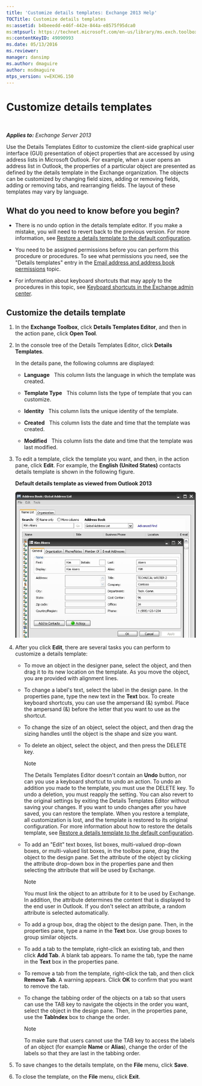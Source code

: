 ```yaml
---
title: 'Customize details templates: Exchange 2013 Help'
TOCTitle: Customize details templates
ms:assetid: b4beeedd-e46f-442e-844a-e8575f95dca0
ms:mtpsurl: https://technet.microsoft.com/en-us/library/ms.exch.toolbox.detailstemplate(v=EXCHG.150)
ms:contentKeyID: 49090993
ms.date: 05/13/2016
ms.reviewer: 
manager: dansimp
ms.author: dmaguire
author: msdmaguire
mtps_version: v=EXCHG.150
---
```


# Customize details templates

 

_**Applies to:** Exchange Server 2013_


Use the Details Templates Editor to customize the client-side graphical user interface (GUI) presentation of object properties that are accessed by using address lists in Microsoft Outlook. For example, when a user opens an address list in Outlook, the properties of a particular object are presented as defined by the details template in the Exchange organization. The objects can be customized by changing field sizes, adding or removing fields, adding or removing tabs, and rearranging fields. The layout of these templates may vary by language.

## What do you need to know before you begin?

  - There is no undo option in the details template editor. If you make a mistake, you will need to revert back to the previous version. For more information, see [Restore a details template to the default configuration](restore-a-details-template-to-the-default-configuration-exchange-2013-help.md).

  - You need to be assigned permissions before you can perform this procedure or procedures. To see what permissions you need, see the "Details templates" entry in the [Email address and address book permissions](email-address-and-address-book-permissions-exchange-2013-help.md) topic.

  - For information about keyboard shortcuts that may apply to the procedures in this topic, see [Keyboard shortcuts in the Exchange admin center](keyboard-shortcuts-in-the-exchange-admin-center-2013-help.md).

## Customize the details template

1.  In the **Exchange Toolbox**, click **Details Templates Editor**, and then in the action pane, click **Open Tool**.

2.  In the console tree of the Details Templates Editor, click **Details Templates**.
    
    In the details pane, the following columns are displayed:
    
      - **Language**   This column lists the language in which the template was created.
    
      - **Template Type**   This column lists the type of template that you can customize.
    
      - **Identity**   This column lists the unique identity of the template.
    
      - **Created**   This column lists the date and time that the template was created.
    
      - **Modified**   This column lists the date and time that the template was last modified.

3.  To edit a template, click the template you want, and then, in the action pane, click **Edit**. For example, the **English (United States)** contacts details template is shown in the following figure.
    
    **Default details template as viewed from Outlook 2013**
    
    ![Default details template in Outlook 2007](images/JJ673049.a0af8aca-663d-4702-ab2f-9a342f481cdf(EXCHG.150).gif "Default details template in Outlook 2007")  

4.  After you click **Edit**, there are several tasks you can perform to customize a details template:
    
      - To move an object in the designer pane, select the object, and then drag it to its new location on the template. As you move the object, you are provided with alignment lines.
    
      - To change a label's text, select the label in the design pane. In the properties pane, type the new text in the **Text** box. To create keyboard shortcuts, you can use the ampersand (&) symbol. Place the ampersand (&) before the letter that you want to use as the shortcut.
    
      - To change the size of an object, select the object, and then drag the sizing handles until the object is the shape and size you want.
    
      - To delete an object, select the object, and then press the DELETE key.
        

        > [!NOTE]
        > The Details Templates Editor doesn't contain an <STRONG>Undo</STRONG> button, nor can you use a keyboard shortcut to undo an action. To undo an addition you made to the template, you must use the DELETE key. To undo a deletion, you must reapply the setting. You can also revert to the original settings by exiting the Details Templates Editor without saving your changes. If you want to undo changes after you have saved, you can restore the template. When you restore a template, all customization is lost, and the template is restored to its original configuration. For more information about how to restore the details template, see <A href="restore-a-details-template-to-the-default-configuration-exchange-2013-help.md">Restore a details template to the default configuration</A>.

    
      - To add an "Edit" text boxes, list boxes, multi-valued drop-down boxes, or multi-valued list boxes, in the toolbox pane, drag the object to the design pane. Set the attribute of the object by clicking the attribute drop-down box in the properties pane and then selecting the attribute that will be used by Exchange.
        

        > [!NOTE]
        > You must link the object to an attribute for it to be used by Exchange. In addition, the attribute determines the content that is displayed to the end user in Outlook. If you don't select an attribute, a random attribute is selected automatically.

    
      - To add a group box, drag the object to the design pane. Then, in the properties pane, type a name in the **Text** box. Use group boxes to group similar objects.
    
      - To add a tab to the template, right-click an existing tab, and then click **Add Tab**. A blank tab appears. To name the tab, type the name in the **Text** box in the properties pane.
    
      - To remove a tab from the template, right-click the tab, and then click **Remove Tab**. A warning appears. Click **OK** to confirm that you want to remove the tab.
    
      - To change the tabbing order of the objects on a tab so that users can use the TAB key to navigate the objects in the order you want, select the object in the design pane. Then, in the properties pane, use the **TabIndex** box to change the order.
        

        > [!NOTE]
        > To make sure that users cannot use the TAB key to access the labels of an object (for example <STRONG>Name</STRONG> or <STRONG>Alias</STRONG>), change the order of the labels so that they are last in the tabbing order.



5.  To save changes to the details template, on the **File** menu, click **Save**.

6.  To close the template, on the **File** menu, click **Exit**.

